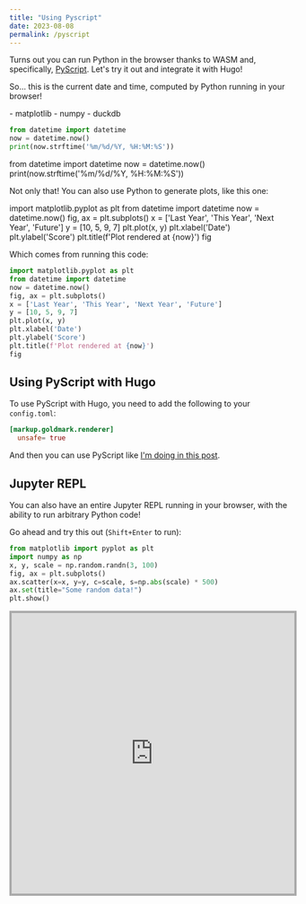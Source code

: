 ```yaml
---
title: "Using Pyscript"
date: 2023-08-08
permalink: /pyscript
---
```


Turns out you can run Python in the browser thanks to WASM and, specifically, [PyScript](https://pyscript.net/). Let's try it out and integrate it with Hugo!

So... this is the current date and time, computed by Python running in your browser!

<script defer src="https://pyscript.net/alpha/pyscript.js"></script>
<link rel="stylesheet" href="https://pyscript.net/latest/pyscript.css" />

<py-env>
  - matplotlib
  - numpy
  - duckdb
</py-env>

```python
from datetime import datetime
now = datetime.now()
print(now.strftime('%m/%d/%Y, %H:%M:%S'))
```

<py-script>
    from datetime import datetime
    now = datetime.now()
    print(now.strftime('%m/%d/%Y, %H:%M:%S'))
</py-script>
<br>

Not only that! You can also use Python to generate plots, like this one:

<py-script output="matplotlib-lineplot">
    import matplotlib.pyplot as plt
    from datetime import datetime
    now = datetime.now()
    fig, ax = plt.subplots()
    x = ['Last Year', 'This Year', 'Next Year', 'Future']
    y = [10, 5, 9, 7]
    plt.plot(x, y)
    plt.xlabel('Date')
    plt.ylabel('Score')
    plt.title(f'Plot rendered at {now}')
    fig
</py-script>

<div id="matplotlib-lineplot"></div>

Which comes from running this code:

```python
import matplotlib.pyplot as plt
from datetime import datetime
now = datetime.now()
fig, ax = plt.subplots()
x = ['Last Year', 'This Year', 'Next Year', 'Future']
y = [10, 5, 9, 7]
plt.plot(x, y)
plt.xlabel('Date')
plt.ylabel('Score')
plt.title(f'Plot rendered at {now}')
fig
```

## Using PyScript with Hugo

To use PyScript with Hugo, you need to add the following to your `config.toml`:

```toml
[markup.goldmark.renderer]
  unsafe= true
```

And then you can use PyScript like [I'm doing in this post](https://github.com/davidgasquez/davidgasquez.github.io/blob/main/content/posts/2023-08-08-pyscript.md?plain=1).

## Jupyter REPL

You can also have an entire Jupyter REPL running in your browser, with the ability to run arbitrary Python code!

Go ahead and try this out (`Shift+Enter` to run):

```python
from matplotlib import pyplot as plt
import numpy as np
x, y, scale = np.random.randn(3, 100)
fig, ax = plt.subplots()
ax.scatter(x=x, y=y, c=scale, s=np.abs(scale) * 500)
ax.set(title="Some random data!")
plt.show()
```

<iframe
  src="https://jupyterlite.github.io/demo/repl/index.html?kernel=python"
  width="100%"
  height="500px"
  style="border: 4px solid #aaa;"
></iframe>
